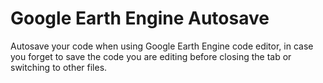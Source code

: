 # Google Earth Engine Autosave

Autosave your code when using Google Earth Engine code editor, in case you forget to save the code you are editing before closing the tab or switching to other files.
